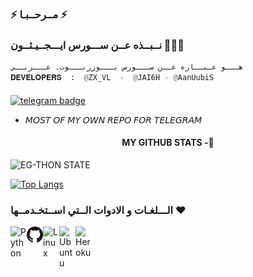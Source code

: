                      
### ⚡ مــرحــبـا ⚡

### نــبــذه عــن ســـورس ايـــجــيـثــون 🙋🏻‍♂️

```python
هـــو عـبــاره عــن ســـورس يـــوزربـــوت. عـــربــي 
𝐃𝐄𝐕𝐄𝐋𝐎𝐏𝐄𝐑𝐒  :  @ZX_VL  -  @JAI6H - @AanUubiS
```
#### 
[![telegram badge](https://img.shields.io/badge/CONTACT-ME-30302f?style=for-the-badge&logo=telegram)](https://t.me/EG_THON)

- 𝘔𝘖𝘚𝘛 𝘖𝘍 𝘔𝘠 𝘖𝘞𝘕 𝘙𝘌𝘗𝘖 𝘍𝘖𝘙 𝘛𝘌𝘓𝘌𝘎𝘙𝘈𝘔

<h4 align="center"><b>MY GITHUB STATS -💛</b></h4>

![EG-THON STATE](https://github-readme-stats.vercel.app/api?username=EG-THON&include_all_commits=true&count_private=true&theme=highcontrast)


[![Top Langs](https://github-readme-stats.vercel.app/api/top-langs/?username=EG-THON&layout=compact&theme=radical)](https://github.com/EG-THON)


### الـــلغـات و الادوات الــتي اســتخـدمــها ❤️


[<img align="left" alt="Python" width="26px" src="https://upload.wikimedia.org/wikipedia/commons/thumb/c/c3/Python-logo-notext.svg/600px-Python-logo-notext.svg.png" />](https://python.org/)
[<img align="left" alt="GitHub" width="26px" src="https://raw.githubusercontent.com/github/explore/78df643247d429f6cc873026c0622819ad797942/topics/github/github.png" />](https://git-scm.com/)
[<img align="left" alt="Linux" width="26px" src="https://www.freepnglogos.com/uploads/linux-png/difference-between-linux-and-window-operating-system-3.png" />](https://www.linux.org/)
[<img align="left" alt="Ubuntu" width="26px" src="https://assets.ubuntu.com/v1/29985a98-ubuntu-logo32.png" />](https://www.ubuntu.com)
[<img align="left" alt="Heroku" width="26px" src="https://www.nicepng.com/png/full/223-2233246_heroku-logo-salesforce-heroku.png" />](https://heroku.com/)

<br />
<br />
